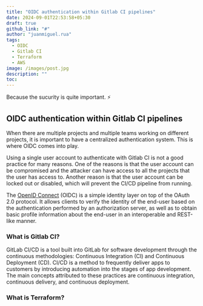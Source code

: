```yaml
---
title: "OIDC authentication within Gitlab CI pipelines"
date: 2024-09-01T22:53:58+05:30
draft: true
github_link: "#"
author: "juanmiguel.rua"
tags:
  - OIDC
  - Gitlab CI
  - Terraform
  - AWS
image: /images/post.jpg
description: ""
toc: 
---
```


Because the sucurity is quite important. :zap:

## OIDC authentication within Gitlab CI pipelines

When there are multiple projects and multiple teams working on different projects, it is important to have a centralized authentication system. This is where OIDC comes into play.

Using a single user account to authenticate with Gitlab CI is not a good practice for many reasons. One of the reasons is that the user account can be compromised and the attacker can have access to all the projects that the user has access to. Another reason is that the user account can be locked out or disabled, which will prevent the CI/CD pipeline from running.

The [OpenID Connect](https://openid.net/connect/) (OIDC) is a simple identity layer on top of the OAuth 2.0 protocol. It allows clients to verify the identity of the end-user based on the authentication performed by an authorization server, as well as to obtain basic profile information about the end-user in an interoperable and REST-like manner.

### What is Gitlab CI?

GitLab CI/CD is a tool built into GitLab for software development through the continuous methodologies: Continuous Integration (CI) and Continuous Deployment (CD). CI/CD is a method to frequently deliver apps to customers by introducing automation into the stages of app development. The main concepts attributed to these practices are continuous integration, continuous delivery, and continuous deployment.

### What is Terraform?
